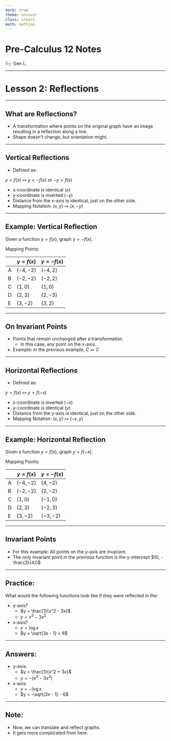 ```yaml
---
marp: true
theme: uncover
class: invert
math: mathjax
---
```


# <!--fit--> Pre-Calculus 12 Notes
<span style="color:grey">By:</span> Gen L.

<!--_footer: In partnership with Hyperion University, 2024-->

---
<!--paginate: true-->

# Lesson 2: Reflections

---

## What are Reflections?

* A transformation where points on the original graph have an image resulting in a reflection along a line.
* Shape doesn't change, but orientation might.

---

## Vertical Reflections

* Defined as:

$y = f(x) \mapsto y = -f(x)$ or $-y = f(x)$

* x-coordinate is identical ($x$)
* y-coordinate is inverted ($-y$)
* Distance from the x-axis is identical, just on the other side.
* Mapping Notation: $(x,y) \mapsto (x,-y)$

---

## Example: Vertical Reflection
Given a function $y = f(x)$, graph $y = -f(x)$.

Mapping Points:

|   | $y = f(x)$ | $y = -f(x)$ |
|---|------------|-------------|
| A | $(-4,-2)$  |   $(-4,2)$  |
| B | $(-2,-2)$  |   $(-2,2)$  |
| C |  $(1,0)$   |   $(1,0)$   |
| D |  $(2,3)$   |   $(2,-3)$  |
| E |  $(3,-2)$  |   $(3,2)$   |

---

## On Invariant Points

* Points that remain unchanged after a transformation.
    * In this case, any point on the x-axis.
* Example: in the previous example, $C \mapsto C$

---

## Horizontal Reflections

* Defined as:

$y = f(x) \mapsto y = f(-x)$

* x-coordinate is inverted ($-x$)
* y-coordinate is identical ($y$)
* Distance from the y-axis is identical, just on the other side.
* Mapping Notation: $(x,y) \mapsto (-x,y)$

---

## Example: Horizontal Reflection
Given a function $y = f(x)$, graph $y = f(-x)$.

Mapping Points:

|   | $y = f(x)$ | $y = -f(x)$ |
|---|------------|-------------|
| A | $(-4,-2)$  |   $(4,-2)$  |
| B | $(-2,-2)$  |   $(2,-2)$  |
| C |  $(1,0)$   |   $(-1,0)$  |
| D |  $(2,3)$   |   $(-2,3)$  |
| E |  $(3,-2)$  |  $(-3,-2)$  |

---

## Invariant Points

* For this example: All points on the y-axis are invariant.
* The only invariant point in the previous function is the y-intercept $(0, -\frac{3}{4})$

---

## Practice:
What would the following functions look like if they were reflected in the:
- y-axis?
    * $y = \frac{1}{x^2 - 3x}$
    * $y = x^3 - 3x^2$
- x-axis?
    * $y = \log x$
    * $y = \sqrt{3x - 1} + 6$

---

## Answers:

- y-axis:
    * $y = \frac{1}{x^2 + 3x}$
    * $y = -(x^3 - 3x^2)$
- x-axis:
    * $y = -\log x$
    * $y = -\sqrt{3x - 1} - 6$

---

## Note:

* Now, we can translate and reflect graphs.
* It gets more complicated from here.